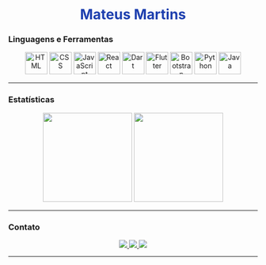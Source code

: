 <h1 align="center" style="color:#1E40AF;">Mateus Martins</h1>



### Linguagens e Ferramentas
<p align="center">
  <img alt="HTML" height="45" src="https://cdn.jsdelivr.net/gh/devicons/devicon/icons/html5/html5-original.svg" />
  <img alt="CSS" height="45" src="https://cdn.jsdelivr.net/gh/devicons/devicon/icons/css3/css3-original.svg" />
  <img alt="JavaScript" height="45" src="https://cdn.jsdelivr.net/gh/devicons/devicon/icons/javascript/javascript-original.svg" />
  <img alt="React" height="45" src="https://cdn.jsdelivr.net/gh/devicons/devicon/icons/react/react-original.svg" />
  <img alt="Dart" height="45" src="https://cdn.jsdelivr.net/gh/devicons/devicon/icons/dart/dart-original.svg" />
  <img alt="Flutter" height="45" src="https://cdn.jsdelivr.net/gh/devicons/devicon/icons/flutter/flutter-original.svg" />
  <img alt="Bootstrap" height="45" src="https://cdn.jsdelivr.net/gh/devicons/devicon/icons/bootstrap/bootstrap-original.svg" />
  <img alt="Python" height="45" src="https://cdn.jsdelivr.net/gh/devicons/devicon/icons/python/python-original.svg" />
  <img alt="Java" height="45" src="https://cdn.jsdelivr.net/gh/devicons/devicon/icons/java/java-original.svg" />
</p>

---

### Estatísticas
<p align="center">
  <img height="180em" src="https://github-readme-stats.vercel.app/api?username=mateusmgd&show_icons=true&theme=blue_navy&count_private=true&hide_border=true" />
  <img height="180em" src="https://github-readme-streak-stats.herokuapp.com/?user=mateusmgd&theme=blue_navy&hide_border=true" />
</p>

---

### Contato
<p align="center">
  <a href="https://www.linkedin.com/in/mateusmartinsgd/" target="_blank">
    <img src="https://img.shields.io/badge/LinkedIn-0A66C2?style=for-the-badge&logo=linkedin&logoColor=white" />
  </a>
  <a href="https://www.instagram.com/mateusmgd/" target="_blank">
    <img src="https://img.shields.io/badge/Instagram-1E3A8A?style=for-the-badge&logo=instagram&logoColor=white" />
  </a>
  <a href="mailto:mateusmartins.gd@email.com">
    <img src="https://img.shields.io/badge/Email-1E40AF?style=for-the-badge&logo=gmail&logoColor=white" />
  </a>
</p>

---
